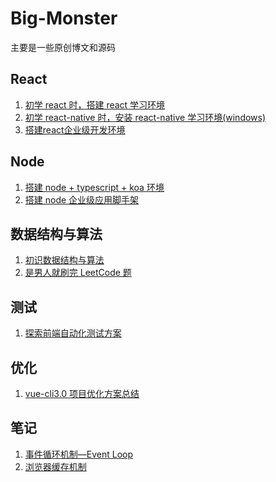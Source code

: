 <!--
 * @description: 
 * @author: Star Shi
 * @Date: 2020-05-09 18:28:44
 * @LastEditTime: 2020-08-03 11:39:04
-->
# Big-Monster
主要是一些原创博文和源码

## React
1. [初学 react 时，搭建 react 学习环境](https://github.com/StarShi/Big-Monster/blob/master/blog/%E6%90%AD%E5%BB%BAreact%E5%AD%A6%E4%B9%A0%E7%8E%AF%E5%A2%83.md)
2. [初学 react-native 时，安装 react-native 学习环境(windows)](https://github.com/StarShi/Big-Monster/blob/master/blog/%E6%90%AD%E5%BB%BAreact-native%E5%AD%A6%E4%B9%A0%E7%8E%AF%E5%A2%83.md)
3. [搭建react企业级开发环境](https://github.com/StarShi/Big-Monster/blob/master/blog/)

## Node

1. [搭建 node + typescript + koa 环境](https://github.com/StarShi/Big-Monster/blob/master/blog/%E6%90%AD%E5%BB%BAkoa%2Btypescript%E5%AD%A6%E4%B9%A0%E7%8E%AF%E5%A2%83.md)
2. [搭建 node 企业级应用脚手架](https://github.com/StarShi/Big-Monster/blob/master/blog/%E6%90%AD%E5%BB%BAnode%E4%BC%81%E4%B8%9A%E7%BA%A7%E5%BA%94%E7%94%A8%E8%84%9A%E6%89%8B%E6%9E%B6.md)


## 数据结构与算法

1. [初识数据结构与算法](https://github.com/StarShi/Big-Monster/blob/master/blog/%E6%95%B0%E6%8D%AE%E7%BB%93%E6%9E%84%E4%B8%8E%E7%AE%97%E6%B3%95.md)
2. [是男人就刷完 LeetCode 题](https://github.com/StarShi/Big-Monster/tree/master/source/leet-code)

## 测试
1. [探索前端自动化测试方案](https://github.com/StarShi/Big-Monster/blob/master/blog/%E6%8E%A2%E7%B4%A2%E5%89%8D%E7%AB%AF%E8%87%AA%E5%8A%A8%E5%8C%96%E6%B5%8B%E8%AF%95%E6%96%B9%E6%A1%88.md)

## 优化
1. [vue-cli3.0 项目优化方案总结](https://github.com/StarShi/Big-Monster/blob/master/blog/vue-cli3.0%E9%A1%B9%E7%9B%AE%E4%BC%98%E5%8C%96%E6%96%B9%E6%A1%88%E6%80%BB%E7%BB%93.md)

## 笔记

1. [事件循环机制—Event Loop](https://github.com/StarShi/Big-Monster/blob/master/blog/事件循环机制—Event%20Loop.md)
2. [浏览器缓存机制](https://github.com/StarShi/Big-Monster/blob/master/blog/%E6%B5%8F%E8%A7%88%E5%99%A8%E7%BC%93%E5%AD%98%E6%9C%BA%E5%88%B6.md)